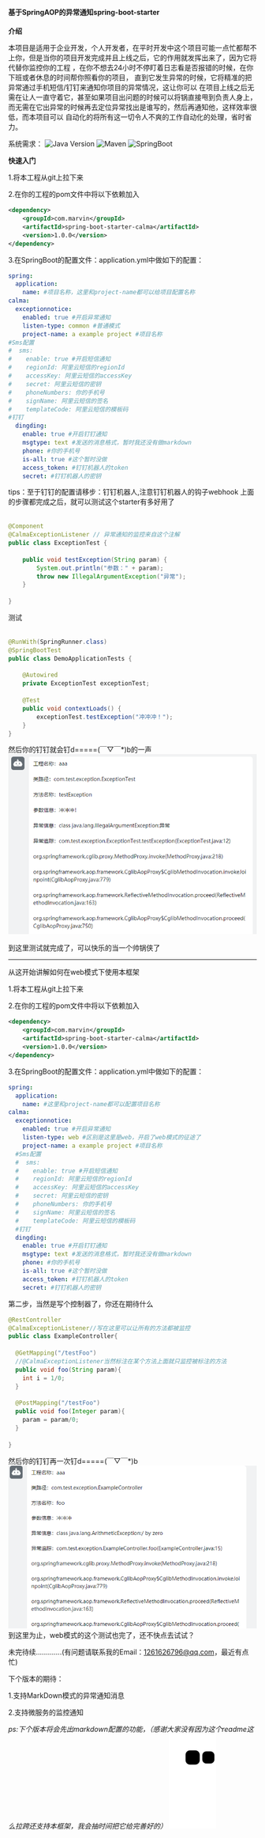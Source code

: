 #### 基于SpringAOP的异常通知spring-boot-starter

**介绍**

本项目是适用于企业开发，个人开发者，在平时开发中这个项目可能一点忙都帮不上你，但是当你的项目开发完成并且上线之后，它的作用就发挥出来了，因为它将代替你监控你的工程
，在你不想去24小时不停盯着日志看是否报错的时候，在你下班或者休息的时间帮你照看你的项目， 直到它发生异常的时候，它将精准的把异常通过手机短信/钉钉来通知你项目的异常情况，这让你可以
在项目上线之后无需在让人一直守着它，甚至如果项目出问题的时候可以将锅直接甩到负责人身上， 而无需在它出异常的时候再去定位异常找出是谁写的，然后再通知他，这样效率很低，而本项目可以 自动化的将所有这一切令人不爽的工作自动化的处理，省时省力。

系统需求： ![Java Version](https://img.shields.io/badge/Java%20Version-1.8%2B-brightgreen?style=flat-square&logo=appveyor)   ![Maven](https://img.shields.io/badge/Maven-3.2.5%2B-brightgreen?style=flat-square&logo=appveyor)  ![SpringBoot](https://img.shields.io/badge/SpringBoot-2.3.6.RELEASE-brightgreen?style=flat-square&logo=appveyor)

**快速入门**

1.将本工程从git上拉下来

2.在你的工程的pom文件中将以下依赖加入

```xml
<dependency>
    <groupId>com.marvin</groupId>
    <artifactId>spring-boot-starter-calma</artifactId>
    <version>1.0.0</version>
</dependency>
```

3.在SpringBoot的配置文件：application.yml中做如下的配置：

```yaml
spring:
  application:
    name: #项目名称，这里和project-name都可以给项目配置名称
calma:
  exceptionnotice:
    enabled: true #开启异常通知
    listen-type: common #普通模式
    project-name: a example project #项目名称
#Sms配置
#  sms:
#    enable: true #开启短信通知
#    regionId: 阿里云短信的regionId
#    accessKey: 阿里云短信的accessKey
#    secret: 阿里云短信的密钥
#    phoneNumbers: 你的手机号
#    signName: 阿里云短信的签名
#    templateCode: 阿里云短信的模板码
#钉钉
  dingding:
    enable: true #开启钉钉通知
    msgtype: text #发送的消息格式，暂时我还没有做markdown
    phone: #你的手机号
    is-all: true #这个暂时没做
    access_token: #钉钉机器人的token
    secret: #钉钉机器人的密钥
```

tips：至于钉钉的配置请移步：钉钉机器人,注意钉钉机器人的钩子webhook 上面的步骤都完成之后，就可以测试这个starter有多好用了

[钉钉机器人]:https://developers.dingtalk.com/document/app/custom-robot-access

```java

@Component
@CalmaExceptionListener // 异常通知的监控来自这个注解
public class ExceptionTest {

    public void testException(String param) {
        System.out.println("参数：" + param);
        throw new IllegalArgumentException("异常");
    }

}

```

测试

```java

@RunWith(SpringRunner.class)
@SpringBootTest
public class DemoApplicationTests {

    @Autowired
    private ExceptionTest exceptionTest;

    @Test
    public void contextLoads() {
        exceptionTest.testException("冲冲冲！");
    }
}
```
然后你的钉钉就会钉d=====(￣▽￣*)b的一声
![img.png](Image/common.png)

到这里测试就完成了，可以快乐的当一个帅锅侠了

--------------------------------------------------------------------

从这开始讲解如何在web模式下使用本框架

1.将本工程从git上拉下来

2.在你的工程的pom文件中将以下依赖加入

```xml
<dependency>
    <groupId>com.marvin</groupId>
    <artifactId>spring-boot-starter-calma</artifactId>
    <version>1.0.0</version>
</dependency>
```

3.在SpringBoot的配置文件：application.yml中做如下的配置：

```yaml
spring:
  application:
    name: #这里和project-name都可以配置项目名称
calma:
  exceptionnotice:
    enabled: true #开启异常通知
    listen-type: web #区别是这里是web，开启了web模式的征途了
    project-name: a example project #项目名称
  #Sms配置
  #  sms:
  #    enable: true #开启短信通知
  #    regionId: 阿里云短信的regionId
  #    accessKey: 阿里云短信的accessKey
  #    secret: 阿里云短信的密钥
  #    phoneNumbers: 你的手机号
  #    signName: 阿里云短信的签名
  #    templateCode: 阿里云短信的模板码
  #钉钉
  dingding:
    enable: true #开启钉钉通知
    msgtype: text #发送的消息格式，暂时我还没有做markdown
    phone: #你的手机号
    is-all: true #这个暂时没做
    access_token: #钉钉机器人的token
    secret: #钉钉机器人的密钥
```
第二步，当然是写个控制器了，你还在期待什么
```java
@RestController
@CalmaExceptionListener//写在这里可以让所有的方法都被监控
public class ExampleController{

  @GetMapping("/testFoo")
  //@CalmaExceptionListener当然标注在某个方法上面就只监控被标注的方法
  public void foo(String param){
    int i = 1/0;
  }
  
  @PostMapping("/testFoo")
  public void foo(Integer param){
    param = param/0;
  }
  
}
```
然后你的钉钉再一次钉d=====(￣▽￣*)b
![img_1.png](Image/web.png)
到这里为止，web模式的这个测试也完了，还不快点去试试？

未完待续.............(有问题请联系我的Email：1261626796@qq.com，最近有点忙)

下个版本的期待：

1.支持MarkDown模式的异常通知消息

2.支持微服务的监控通知

_ps:下个版本将会先出markdown配置的功能，（感谢大家没有因为这个readme这么拉跨还支持本框架，我会抽时间把它给完善好的）_
![](https://raw.githubusercontent.com/marvinSpring/marvinSpring/main/assets/github-contribution-grid-snake.svg)
